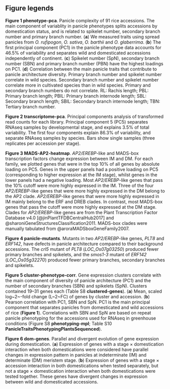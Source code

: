 ## Figure legends

**Figure 1 phenotype-pca**.
Panicle complexity of 91 rice accessions.
The main component of variablity in panicle phenotypes splits accessions by domestication status, and is related to spikelet number, secondary branch number and primary branch number.
(**a**) We measured traits using spread panicles from *O. rufipogon*, *O. sativa*, *O. barthii* and *O. glaberrima*.
(**b**) The first principal component (PC1) in the panicle phenotype data accounts for 46.5% of variability and separates wild and domesticated accessions independently of continent.
(**c**) Spikelet number (SpN), secondary branch number (SBN) and primary branch number (PBN) have the highest loadings on PC1.
(**d**) Correlation between the main panicle traits that contribute to panicle architecture diversity.
Primary branch number and spikelet number correlate in wild species.
Secondary branch number and spikelet number correlate more in cultivated species than in wild species.
Primary and secondary branch numbers do not correlate.
RL: Rachis length;
PBL: Primary branch length;
PBIL: Primary branch internode length;
SBL: Secondary branch length;
SBIL: Secondary branch internode length; 
TBN: Tertiary branch number.

**Figure 2 transcriptome-pca**.
Principal components analysis of transformed read counts for each library.
Principal component 5 (PC5) separates RNAseq samples by developmental stage, and explains 3.5% of total variability.
The first four components explain 86.3% of variability, and separate RNAseq samples by species.
Bars show single samples (three replicates per accession per stage).

**Figure 3 MADS-AP2-heatmap**.
*AP2/EREBP*-like and MADS-box transcription factors change expression between IM and DM.
For each family, we plotted genes that were in the top 10% of all genes by absolute loading on PC5.
Genes in the upper panels had a positive loading on PC5 (corresponding to higher expression at the IM stage), whilst genes in the lower panels had a negative loading.
Most *AP2/EREBP*-like genes that pass the 10% cutoff were more highly expressed in the IM.
Three of the four *AP2/EREBP*-like genes that were more highly expressed in the DM belong to the AP2 clade.
*AP2/EREBP*-like genes that were more highly expressed in IM mainly belong to the ERF and DREB clades.
In contrast, most MADS-box genes that pass the cutoff were more highly expressed at the DM stage.
Clades for *AP2/EREBP*-like genes are from the Plant Transcription Factor Database v4.0 [@jinPlantTFDBCentralHub2017] and @sharoniGeneStructuresClassification2011.
MADS-box clades were manually tabulated from @aroraMADSboxGeneFamily2007.

**Figure 4 panicle-mutants**.
Mutants in two *AP2/EREBP*-like genes, *PLT8* and *ERF142*, have defects in panicle architecture compared to their background accessions.
The *crl5* mutant of *PLT8* (*LOC_Os07g03250*) produced fewer primary branches and spikelets, and the *smos1-3* mutant of *ERF142* (*LOC_Os05g32270*) produced fewer primary branches, secondary branches and spikelets.

**Figure 5 cluster-phenotype-corr**.
Gene expression clusters correlate with the main component of diversity of panicle architecture (PC1) and the number of secondary branches (SBN) and spikelets (SpN).
Clusters contained 19–31 genes each (Table S8 **clustered-genes**).
(**a**) Mean, scaled log~2~-fold change (L~2~FC) of genes by cluster and accession.
(**b**) Pearson correlation with PC1, SBN and SpN.
PC1 is the main principal component that separates panicles from domesticated and wild accessions of rice (**Figure 1**).
Correlations with SBN and SpN are based on repeat panicle phenotyping for the accessions used for RNAseq in greenhouse conditions (Figure S8 **phenotyping-mpl**; Table S10 **PanicleTraitsPhenotypingPlantsSequenced**).

**Figure 6 dom-genes**.
Parallel and divergent evolution of gene expression during domestication.
(**a**) Expression of genes with a stage × domestication interaction when both domestications were considered have parallel changes in expression pattern in panicles at indeterminate (IM) and determinate (DM) meristem stage.
(**b**) Expression of genes with a stage × accession interaction in both domestications when tested separately, but not a stage × domestication interaction when both domestications were tested together.
These genes have divergent changes in expression between wild and domesticated accessions.

